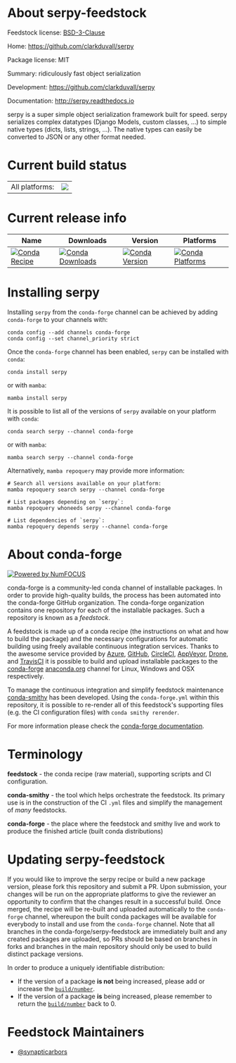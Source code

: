 About serpy-feedstock
=====================

Feedstock license: [BSD-3-Clause](https://github.com/conda-forge/serpy-feedstock/blob/main/LICENSE.txt)

Home: https://github.com/clarkduvall/serpy

Package license: MIT

Summary: ridiculously fast object serialization

Development: https://github.com/clarkduvall/serpy

Documentation: http://serpy.readthedocs.io

serpy is a super simple object serialization framework built for speed.
serpy serializes complex datatypes (Django Models, custom classes, ...)
to simple native types (dicts, lists, strings, ...).
The native types can easily be converted to JSON or any other format needed.


Current build status
====================


<table><tr><td>All platforms:</td>
    <td>
      <a href="https://dev.azure.com/conda-forge/feedstock-builds/_build/latest?definitionId=4935&branchName=main">
        <img src="https://dev.azure.com/conda-forge/feedstock-builds/_apis/build/status/serpy-feedstock?branchName=main">
      </a>
    </td>
  </tr>
</table>

Current release info
====================

| Name | Downloads | Version | Platforms |
| --- | --- | --- | --- |
| [![Conda Recipe](https://img.shields.io/badge/recipe-serpy-green.svg)](https://anaconda.org/conda-forge/serpy) | [![Conda Downloads](https://img.shields.io/conda/dn/conda-forge/serpy.svg)](https://anaconda.org/conda-forge/serpy) | [![Conda Version](https://img.shields.io/conda/vn/conda-forge/serpy.svg)](https://anaconda.org/conda-forge/serpy) | [![Conda Platforms](https://img.shields.io/conda/pn/conda-forge/serpy.svg)](https://anaconda.org/conda-forge/serpy) |

Installing serpy
================

Installing `serpy` from the `conda-forge` channel can be achieved by adding `conda-forge` to your channels with:

```
conda config --add channels conda-forge
conda config --set channel_priority strict
```

Once the `conda-forge` channel has been enabled, `serpy` can be installed with `conda`:

```
conda install serpy
```

or with `mamba`:

```
mamba install serpy
```

It is possible to list all of the versions of `serpy` available on your platform with `conda`:

```
conda search serpy --channel conda-forge
```

or with `mamba`:

```
mamba search serpy --channel conda-forge
```

Alternatively, `mamba repoquery` may provide more information:

```
# Search all versions available on your platform:
mamba repoquery search serpy --channel conda-forge

# List packages depending on `serpy`:
mamba repoquery whoneeds serpy --channel conda-forge

# List dependencies of `serpy`:
mamba repoquery depends serpy --channel conda-forge
```


About conda-forge
=================

[![Powered by
NumFOCUS](https://img.shields.io/badge/powered%20by-NumFOCUS-orange.svg?style=flat&colorA=E1523D&colorB=007D8A)](https://numfocus.org)

conda-forge is a community-led conda channel of installable packages.
In order to provide high-quality builds, the process has been automated into the
conda-forge GitHub organization. The conda-forge organization contains one repository
for each of the installable packages. Such a repository is known as a *feedstock*.

A feedstock is made up of a conda recipe (the instructions on what and how to build
the package) and the necessary configurations for automatic building using freely
available continuous integration services. Thanks to the awesome service provided by
[Azure](https://azure.microsoft.com/en-us/services/devops/), [GitHub](https://github.com/),
[CircleCI](https://circleci.com/), [AppVeyor](https://www.appveyor.com/),
[Drone](https://cloud.drone.io/welcome), and [TravisCI](https://travis-ci.com/)
it is possible to build and upload installable packages to the
[conda-forge](https://anaconda.org/conda-forge) [anaconda.org](https://anaconda.org/)
channel for Linux, Windows and OSX respectively.

To manage the continuous integration and simplify feedstock maintenance
[conda-smithy](https://github.com/conda-forge/conda-smithy) has been developed.
Using the ``conda-forge.yml`` within this repository, it is possible to re-render all of
this feedstock's supporting files (e.g. the CI configuration files) with ``conda smithy rerender``.

For more information please check the [conda-forge documentation](https://conda-forge.org/docs/).

Terminology
===========

**feedstock** - the conda recipe (raw material), supporting scripts and CI configuration.

**conda-smithy** - the tool which helps orchestrate the feedstock.
                   Its primary use is in the construction of the CI ``.yml`` files
                   and simplify the management of *many* feedstocks.

**conda-forge** - the place where the feedstock and smithy live and work to
                  produce the finished article (built conda distributions)


Updating serpy-feedstock
========================

If you would like to improve the serpy recipe or build a new
package version, please fork this repository and submit a PR. Upon submission,
your changes will be run on the appropriate platforms to give the reviewer an
opportunity to confirm that the changes result in a successful build. Once
merged, the recipe will be re-built and uploaded automatically to the
`conda-forge` channel, whereupon the built conda packages will be available for
everybody to install and use from the `conda-forge` channel.
Note that all branches in the conda-forge/serpy-feedstock are
immediately built and any created packages are uploaded, so PRs should be based
on branches in forks and branches in the main repository should only be used to
build distinct package versions.

In order to produce a uniquely identifiable distribution:
 * If the version of a package **is not** being increased, please add or increase
   the [``build/number``](https://docs.conda.io/projects/conda-build/en/latest/resources/define-metadata.html#build-number-and-string).
 * If the version of a package **is** being increased, please remember to return
   the [``build/number``](https://docs.conda.io/projects/conda-build/en/latest/resources/define-metadata.html#build-number-and-string)
   back to 0.

Feedstock Maintainers
=====================

* [@synapticarbors](https://github.com/synapticarbors/)

